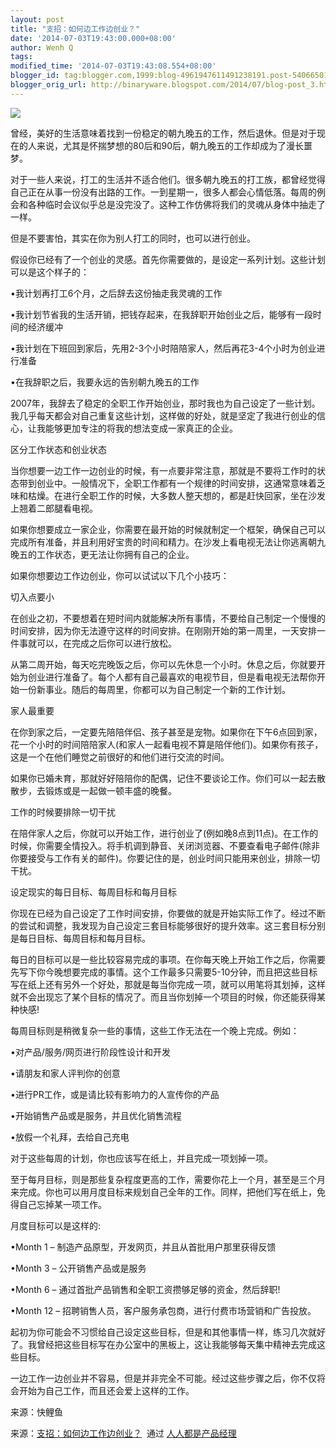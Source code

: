 ```yaml
---
layout: post
title: "支招：如何边工作边创业？"
date: '2014-07-03T19:43:00.000+08:00'
author: Wenh Q
tags:
modified_time: '2014-07-03T19:43:08.554+08:00'
blogger_id: tag:blogger.com,1999:blog-4961947611491238191.post-5406650136787853781
blogger_orig_url: http://binaryware.blogspot.com/2014/07/blog-post_3.html
---
```


![](https://images-blogger-opensocial.googleusercontent.com/gadgets/proxy?url=http%3A%2F%2Fimage.woshipm.com%2Fwp-files%2F2014%2F07%2F5d58299856a53afba1ead82786e5aaa0.jpg&container=blogger&gadget=a&rewriteMime=image%2F*)



曾经，美好的生活意味着找到一份稳定的朝九晚五的工作，然后退休。但是对于现在的人来说，尤其是怀揣梦想的80后和90后，朝九晚五的工作却成为了漫长噩梦。



对于一些人来说，打工的生活并不适合他们。很多朝九晚五的打工族，都曾经觉得自己正在从事一份没有出路的工作。一到星期一，很多人都会心情低落。每周的例会和各种临时会议似乎总是没完没了。这种工作仿佛将我们的灵魂从身体中抽走了一样。



但是不要害怕，其实在你为别人打工的同时，也可以进行创业。



假设你已经有了一个创业的灵感。首先你需要做的，是设定一系列计划。这些计划可以是这个样子的：



•我计划再打工6个月，之后辞去这份抽走我灵魂的工作



•我计划节省我的生活开销，把钱存起来，在我辞职开始创业之后，能够有一段时间的经济缓冲



•我计划在下班回到家后，先用2-3个小时陪陪家人，然后再花3-4个小时为创业进行准备



•在我辞职之后，我要永远的告别朝九晚五的工作



2007年，我辞去了稳定的全职工作开始创业，那时我也为自己设定了一些计划。我几乎每天都会对自己重复这些计划，这样做的好处，就是坚定了我进行创业的信心，让我能够更加专注的将我的想法变成一家真正的企业。



区分工作状态和创业状态



当你想要一边工作一边创业的时候，有一点要非常注意，那就是不要将工作时的状态带到创业中。一般情况下，全职工作都有一个规律的时间安排，这通常意味着乏味和枯燥。在进行全职工作的时候，大多数人整天想的，都是赶快回家，坐在沙发上翘着二郎腿看电视。



如果你想要成立一家企业，你需要在最开始的时候就制定一个框架，确保自己可以完成所有准备，并且利用好宝贵的时间和精力。在沙发上看电视无法让你逃离朝九晚五的工作状态，更无法让你拥有自己的企业。



如果你想要边工作边创业，你可以试试以下几个小技巧：



切入点要小



在创业之初，不要想着在短时间内就能解决所有事情，不要给自己制定一个慢慢的时间安排，因为你无法遵守这样的时间安排。在刚刚开始的第一周里，一天安排一件事就可以，在完成之后你可以进行放松。



从第二周开始，每天吃完晚饭之后，你可以先休息一个小时。休息之后，你就要开始为创业进行准备了。每个人都有自己最喜欢的电视节目，但是看电视无法帮你开始一份新事业。随后的每周里，你都可以为自己制定一个新的工作计划。



家人最重要



在你到家之后，一定要先陪陪伴侣、孩子甚至是宠物。如果你在下午6点回到家，花一个小时的时间陪陪家人(和家人一起看电视不算是陪伴他们)。如果你有孩子，这是一个在他们睡觉之前很好的和他们进行交流的时间。



如果你已婚未育，那就好好陪陪你的配偶，记住不要谈论工作。你们可以一起去散散步，去锻炼或是一起做一顿丰盛的晚餐。



工作的时候要排除一切干扰



在陪伴家人之后，你就可以开始工作，进行创业了(例如晚8点到11点)。在工作的时候，你需要全情投入。将手机调到静音、关闭浏览器、不要查看电子邮件(除非你要接受与工作有关的邮件)。你要记住的是，创业时间只能用来创业，排除一切干扰。



设定现实的每日目标、每周目标和每月目标



你现在已经为自己设定了工作时间安排，你要做的就是开始实际工作了。经过不断的尝试和调整，我发现为自己设定三套目标能够很好的提升效率。这三套目标分别是每日目标、每周目标和每月目标。



每日的目标可以是一些比较容易完成的事项。在你每天晚上开始工作之后，你需要先写下你今晚想要完成的事情。这个工作最多只需要5-10分钟，而且把这些目标写在纸上还有另外一个好处，那就是每当你完成一项，就可以用笔将其划掉，这样就不会出现忘了某个目标的情况了。而且当你划掉一个项目的时候，你还能获得某种快感!



每周目标则是稍微复杂一些的事情，这些工作无法在一个晚上完成。例如：



•对产品/服务/网页进行阶段性设计和开发



•请朋友和家人评判你的创意



•进行PR工作，或是请比较有影响力的人宣传你的产品



•开始销售产品或是服务，并且优化销售流程



•放假一个礼拜，去给自己充电



对于这些每周的计划，你也应该写在纸上，并且完成一项划掉一项。



至于每月目标，则是那些复杂程度更高的工作，需要你花上一个月，甚至是三个月来完成。你也可以用月度目标来规划自己全年的工作。同样，把他们写在纸上，免得自己忘掉某一项工作。



月度目标可以是这样的:



•Month 1 – 制造产品原型，开发网页，并且从首批用户那里获得反馈



•Month 3 – 公开销售产品或是服务



•Month 6 – 通过首批产品销售和全职工资攒够足够的资金，然后辞职!



•Month 12 – 招聘销售人员，客户服务承包商，进行付费市场营销和广告投放。



起初为你可能会不习惯给自己设定这些目标，但是和其他事情一样，练习几次就好了。我曾经把这些目标写在办公室中的黑板上，这让我能够每天集中精神去完成这些目标。



一边工作一边创业并不容易，但是并非完全不可能。经过这些步骤之后，你不仅将会开始为自己工作，而且还会爱上这样的工作。



来源：快鲤鱼


来源：[支招：如何边工作边创业？](http://www.woshipm.com/pmd/92586.html)  通过 [人人都是产品经理](http://www.woshipm.com/)
